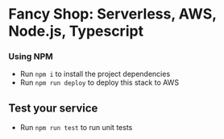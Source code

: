 # Fancy Shop: Serverless, AWS, Node.js, Typescript

### Using NPM

- Run `npm i` to install the project dependencies
- Run `npm run deploy` to deploy this stack to AWS

## Test your service

- Run `npm run test` to run unit tests
